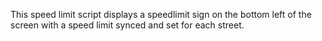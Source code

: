 This speed limit script displays a speedlimit sign on the bottom left of the screen with a speed limit synced and set for each street. 
